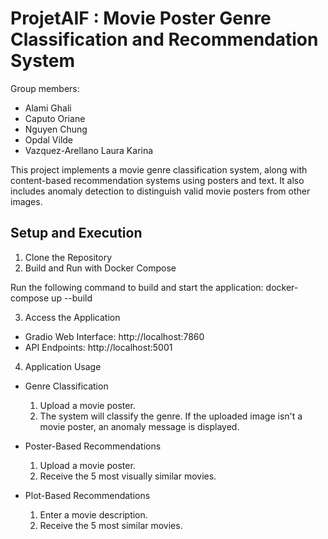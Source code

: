 # ProjetAIF : Movie Poster Genre Classification and Recommendation System

Group members:
* Alami Ghali
* Caputo Oriane
* Nguyen Chung 
* Opdal Vilde 
* Vazquez-Arellano Laura Karina 

This project implements a movie genre classification system, along with content-based recommendation systems using posters and text. It also includes anomaly detection to distinguish valid movie posters from other images.

##  Setup and Execution
1. Clone the Repository
2. Build and Run with Docker Compose

Run the following command to build and start the application: docker-compose up --build

3. Access the Application
* Gradio Web Interface: http://localhost:7860
* API Endpoints: http://localhost:5001

4. Application Usage

* Genre Classification
    1. Upload a movie poster.
    2. The system will classify the genre. If the uploaded image isn't a movie poster, an anomaly message is displayed.
  
* Poster-Based Recommendations
    1. Upload a movie poster.
    2. Receive the 5 most visually similar movies.
  
* Plot-Based Recommendations
    1. Enter a movie description.
    2. Receive the 5 most similar movies.
